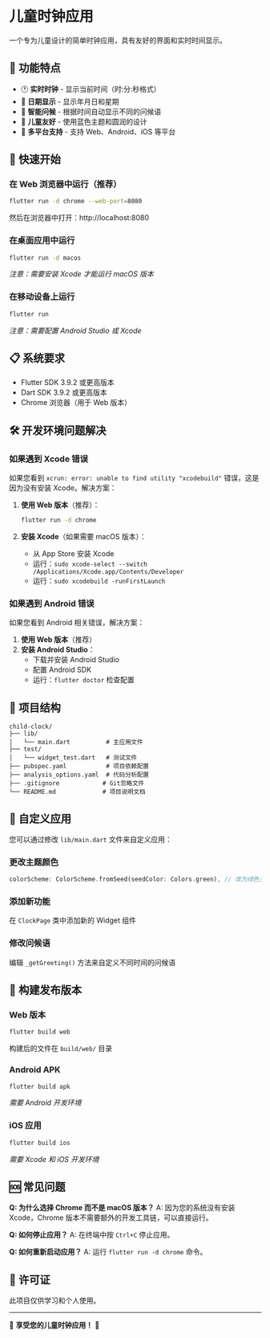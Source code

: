 # 儿童时钟应用

一个专为儿童设计的简单时钟应用，具有友好的界面和实时时间显示。

## 🎯 功能特点

- 🕐 **实时时钟** - 显示当前时间（时:分:秒格式）
- 📅 **日期显示** - 显示年月日和星期
- 🌅 **智能问候** - 根据时间自动显示不同的问候语
- 🎨 **儿童友好** - 使用蓝色主题和圆润的设计
- 📱 **多平台支持** - 支持 Web、Android、iOS 等平台

## 🚀 快速开始

### 在 Web 浏览器中运行（推荐）

```bash
flutter run -d chrome --web-port=8080
```

然后在浏览器中打开：http://localhost:8080

### 在桌面应用中运行

```bash
flutter run -d macos
```

_注意：需要安装 Xcode 才能运行 macOS 版本_

### 在移动设备上运行

```bash
flutter run
```

_注意：需要配置 Android Studio 或 Xcode_

## 📋 系统要求

- Flutter SDK 3.9.2 或更高版本
- Dart SDK 3.9.2 或更高版本
- Chrome 浏览器（用于 Web 版本）

## 🛠️ 开发环境问题解决

### 如果遇到 Xcode 错误

如果您看到 `xcrun: error: unable to find utility "xcodebuild"` 错误，这是因为没有安装 Xcode。解决方案：

1. **使用 Web 版本**（推荐）：

   ```bash
   flutter run -d chrome
   ```

2. **安装 Xcode**（如果需要 macOS 版本）：
   - 从 App Store 安装 Xcode
   - 运行：`sudo xcode-select --switch /Applications/Xcode.app/Contents/Developer`
   - 运行：`sudo xcodebuild -runFirstLaunch`

### 如果遇到 Android 错误

如果您看到 Android 相关错误，解决方案：

1. **使用 Web 版本**（推荐）
2. **安装 Android Studio**：
   - 下载并安装 Android Studio
   - 配置 Android SDK
   - 运行：`flutter doctor` 检查配置

## 📁 项目结构

```
child-clock/
├── lib/
│   └── main.dart          # 主应用文件
├── test/
│   └── widget_test.dart   # 测试文件
├── pubspec.yaml           # 项目依赖配置
├── analysis_options.yaml  # 代码分析配置
├── .gitignore            # Git忽略文件
└── README.md             # 项目说明文档
```

## 🎨 自定义应用

您可以通过修改 `lib/main.dart` 文件来自定义应用：

### 更改主题颜色

```dart
colorScheme: ColorScheme.fromSeed(seedColor: Colors.green), // 改为绿色主题
```

### 添加新功能

在 `ClockPage` 类中添加新的 Widget 组件

### 修改问候语

编辑 `_getGreeting()` 方法来自定义不同时间的问候语

## 🔧 构建发布版本

### Web 版本

```bash
flutter build web
```

构建后的文件在 `build/web/` 目录

### Android APK

```bash
flutter build apk
```

_需要 Android 开发环境_

### iOS 应用

```bash
flutter build ios
```

_需要 Xcode 和 iOS 开发环境_

## 🆘 常见问题

**Q: 为什么选择 Chrome 而不是 macOS 版本？**
A: 因为您的系统没有安装 Xcode，Chrome 版本不需要额外的开发工具链，可以直接运行。

**Q: 如何停止应用？**
A: 在终端中按 `Ctrl+C` 停止应用。

**Q: 如何重新启动应用？**
A: 运行 `flutter run -d chrome` 命令。

## 📄 许可证

此项目仅供学习和个人使用。

---

🎉 **享受您的儿童时钟应用！** 🎉
